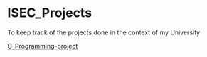 # ISEC_Projects
To keep track of the projects done in the context of my University

[C-Programming-project](https://github.com/Yeshey/C-programming-project-2021)
